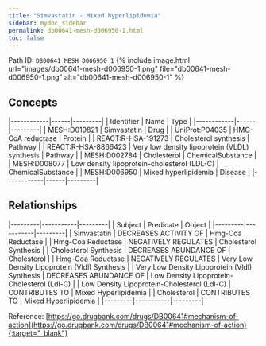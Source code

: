 ```yaml
---
title: "Simvastatin - Mixed hyperlipidemia"
sidebar: mydoc_sidebar
permalink: db00641-mesh-d006950-1.html
toc: false 
---
```



Path ID: `DB00641_MESH_D006950_1`
{% include image.html url="images/db00641-mesh-d006950-1.png" file="db00641-mesh-d006950-1.png" alt="db00641-mesh-d006950-1" %}

## Concepts

|------------|------|---------|
| Identifier | Name | Type    |
|------------|------|---------|
| MESH:D019821 | Simvastatin | Drug |
| UniProt:P04035 | HMG-CoA reductase | Protein |
| REACT:R-HSA-191273 | Cholesterol synthesis | Pathway |
| REACT:R-HSA-8866423 | Very low density lipoprotein (VLDL) synthesis | Pathway |
| MESH:D002784 | Cholesterol | ChemicalSubstance |
| MESH:D008077 | Low density lipoprotein-cholesterol (LDL-C) | ChemicalSubstance |
| MESH:D006950 | Mixed hyperlipidemia | Disease |
|------------|------|---------|

## Relationships

|---------|-----------|---------|
| Subject | Predicate | Object  |
|---------|-----------|---------|
| Simvastatin | DECREASES ACTIVITY OF | Hmg-Coa Reductase |
| Hmg-Coa Reductase | NEGATIVELY REGULATES | Cholesterol Synthesis |
| Cholesterol Synthesis | DECREASES ABUNDANCE OF | Cholesterol |
| Hmg-Coa Reductase | NEGATIVELY REGULATES | Very Low Density Lipoprotein (Vldl) Synthesis |
| Very Low Density Lipoprotein (Vldl) Synthesis | DECREASES ABUNDANCE OF | Low Density Lipoprotein-Cholesterol (Ldl-C) |
| Low Density Lipoprotein-Cholesterol (Ldl-C) | CONTRIBUTES TO | Mixed Hyperlipidemia |
| Cholesterol | CONTRIBUTES TO | Mixed Hyperlipidemia |
|---------|-----------|---------|

Reference: [https://go.drugbank.com/drugs/DB00641#mechanism-of-action](https://go.drugbank.com/drugs/DB00641#mechanism-of-action){:target="_blank"}